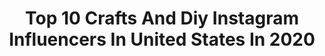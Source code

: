 ---
title: Top 10 Crafts And Diy Instagram Influencers In United States In 2020
description: >-
  Find top crafts and diy Instagram influencers in United States in 2020. Most popular hashtags: #diy #crafts #homedecor #handmade.
platform: Instagram
profiles:
  - username: "mythreewonders"
    fullname: >-
      deb
    location: "United States"
    followers: 25404
    engagement: 297
    commentsToLikes: 0.093896
    avatar: "https://scontent-ams4-1.cdninstagram.com/v/t51.2885-19/s320x320/82408235_1328504924020247_7210994380516098048_n.jpg?_nc_ht=scontent-ams4-1.cdninstagram.com&_nc_ohc=NkiKz_ud2D0AX_RFcLx&oh=69c6e374828e98ec45f130e19ce66858&oe=5EBB7C0D"
    verified: false
    hashtags: "#brmonamazon, #springbreak2020, #rockymountaindecals, #friyay"
  - username: "ocvintagecharm"
    fullname: >-
      Tiffany Hayter
    location: "United States"
    followers: 29328
    engagement: 223
    commentsToLikes: 0.177357
    avatar: "https://scontent-ams4-1.cdninstagram.com/v/t51.2885-19/s320x320/69715492_3048472381861236_3519184395753750528_n.jpg?_nc_ht=scontent-ams4-1.cdninstagram.com&_nc_ohc=O2HenfE2RBUAX8gSNXW&oh=91edea53c86eecc12f943b463090b2e1&oe=5EBA57BC"
    verified: false
    hashtags: "#diycookiekits, #easterproject, #inspiration, #cricutwriteablevinyl"
  - username: "goodmorningart"
    fullname: >-
      🌞 Goodmorningart "Gallery"
    location: "United States"
    followers: 388821
    engagement: 68
    commentsToLikes: 0.010519
    avatar: "https://scontent-lhr8-1.cdninstagram.com/v/t51.2885-19/s320x320/82894118_1482350245252899_8142453966748254208_n.jpg?_nc_ht=scontent-lhr8-1.cdninstagram.com&_nc_ohc=Ss4OgPvm9BAAX8Wa122&oh=fdcb9f7a6899a6ae1c7e1da55049abf6&oe=5EB4B9AC"
    verified: false
    hashtags: "#island, #cute, #artist, #decor"
  - username: "tiffboni"
    fullname: >-
      Tiffany Huba Bonilla
    location: "United States"
    followers: 28479
    engagement: 744
    commentsToLikes: 0.128926
    avatar: "https://scontent-lhr8-1.cdninstagram.com/v/t51.2885-19/s320x320/90234671_152707812642773_8186382900841676800_n.jpg?_nc_ht=scontent-lhr8-1.cdninstagram.com&_nc_ohc=fDVWniFzM-sAX8szNdE&oh=abf8c7881f12281b87b6d3d64d382cae&oe=5EBA4B50"
    verified: false
    hashtags: "#genderreveal, #apostolichair, #modeststyle, #wood"
  - username: "neverskipbrunch"
    fullname: >-
      CARA NEWHART🥂 Home + DIY
    location: "United States"
    followers: 30906
    engagement: 172
    commentsToLikes: 0.152584
    avatar: "https://scontent-lhr8-1.cdninstagram.com/v/t51.2885-19/s320x320/60840733_362458434407439_5537038719510380544_n.jpg?_nc_ht=scontent-lhr8-1.cdninstagram.com&_nc_ohc=B1ovohc-PsMAX_wH9yD&oh=67a44b451f35644dc1d3d9b1a7140aaf&oe=5EBC5B3E"
    verified: false
    hashtags: "#interiordesign, #remodeling, #bohodecor, #diyhomedecor"
  - username: "vickiehowell"
    fullname: >-
      Vickie Howell
    location: "United States"
    followers: 29102
    engagement: 119
    commentsToLikes: 0.026330
    avatar: "https://scontent-ams4-1.cdninstagram.com/v/t51.2885-19/s320x320/59330340_2430381993849714_2088715275481382912_n.jpg?_nc_ht=scontent-ams4-1.cdninstagram.com&_nc_ohc=MyejR2xIK7YAX-Zd0x0&oh=a7cc580905059afd657de7034a5a0ca7&oe=5EB5BB4E"
    verified: false
    hashtags: "#yarnyayunboxing, #knitkit, #lucet, #catsofinstagram"
  - username: "gelliarts"
    fullname: >-
      Gelli Arts®
    location: "United States"
    followers: 37694
    engagement: 118
    commentsToLikes: 0.074814
    avatar: "https://scontent-amt2-1.cdninstagram.com/v/t51.2885-19/s320x320/75426217_434074057257932_9116510076549464064_n.jpg?_nc_ht=scontent-amt2-1.cdninstagram.com&_nc_ohc=K2zZHA5_VS4AX-47b6D&oh=dc1f213fd4bddea026fc93184622ec60&oe=5EB23DD7"
    verified: false
    hashtags: "#printmaker, #portraits, #artistoninstagram, #socialdistancing"
  - username: "denizozgenc_crafts"
    fullname: >-
      DENİZ ÖZGENÇ  𝓒𝓻𝓪𝓯𝓽𝓼
    location: "United States"
    followers: 17330
    engagement: 369
    commentsToLikes: 0.007657
    avatar: "https://scontent-amt2-1.cdninstagram.com/v/t51.2885-19/s320x320/65860889_499722477431721_7221143693179224064_n.jpg?_nc_ht=scontent-amt2-1.cdninstagram.com&_nc_ohc=7UcY13YLNeEAX-t0g4n&oh=a0c6bdb0409cd7ae67a704c732561c63&oe=5EB4F157"
    verified: false
    hashtags: "#ganchillo, #nailsbyme, #knit, #wayuubag"
---